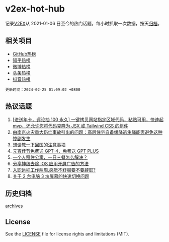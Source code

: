 # v2ex-hot-hub

 记录[V2EX](https://www.v2ex.com/)从 2021-01-06 日至今的热门话题。每小时抓取一次数据，按天[归档](archives)。
 
 ## 相关项目

- [GitHub热榜](https://github.com/lonnyzhang423/github-hot-hub)
- [知乎热榜](https://github.com/lonnyzhang423/zhihu-hot-hub)
- [微博热榜](https://github.com/lonnyzhang423/weibo-hot-hub)
- [头条热榜](https://github.com/lonnyzhang423/toutiao-hot-hub)
- [抖音热榜](https://github.com/lonnyzhang423/douyin-hot-hub)


 `更新时间：2024-02-25 01:09:02 +0800`

## 热议话题

1. [[进送年卡，评论抽 100 永久] 一键拷贝网站指定区域代码，粘贴可用，快速起 mvp，还允许您将代码克隆为 JSX 或 Tailwind CSS 的组件](https://www.v2ex.com/t/1018061)
1. [由南京火灾重大伤亡事故引出的问题：高层住宅自备缓降逃生绳能否避免这种惨剧发生](https://www.v2ex.com/t/1018071)
1. [想请教一下回国的注意事项](https://www.v2ex.com/t/1018103)
1. [元宵佳节免费送 GPT-4，免费送 GPT PLUS](https://www.v2ex.com/t/1018080)
1. [一个人租住公寓，一日三餐怎么解决？](https://www.v2ex.com/t/1018051)
1. [分享神级去除 IOS 应用开屏广告的方法](https://www.v2ex.com/t/1018073)
1. [入职远程工作两周,感觉不舒服要不要辞职?](https://www.v2ex.com/t/1018062)
1. [关于 2 台电脑 3 块屏幕的快速切换问题](https://www.v2ex.com/t/1018093)

## 历史归档

[archives](archives)

## License

See the [LICENSE](LICENSE) file for license rights and limitations (MIT).
